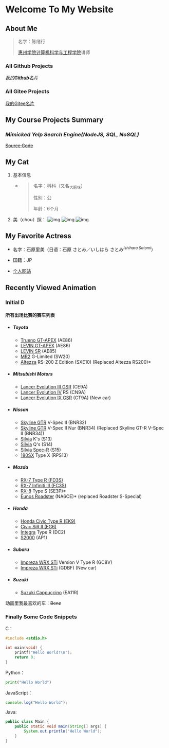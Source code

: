 # Welcome To My Website

## About Me

> 名字：陈绪行
>
> [惠州学院计算机科学与工程学院](https://cs.hzu.edu.cn/)讲师

### All Github Projects

<u>*[我的**Github**名片](https://github.com/xuhangc/)*</u>

### All Gitee Projects

[我的Gitee名片](https://gitee.com/lkljty)

<!--这一段你看不到嘿嘿气不气-->

## My Course Projects Summary

### **_Mimicked Yelp Search Engine(NodeJS, SQL, NoSQL)_**

~~[Source Code]()~~

## My Cat

1. 基本信息

   - > 名字：科科（又名<sub>大肥咪</sub>）
     >
     > 性别：公
     >
     > 年龄：6个月

2. 美（chou）照：
![img](./cat3.jpg)
![img](./cat2.jpg)
![img](./cat1.jpg)

## My Favorite Actress

- 名字：石原里美（日语：石原 さとみ／いしはら さとみ<sup>*Ishihara Satomi*</sup>）

+ 国籍：JP

* [个人网站](http://www.horipro.co.jp/ishiharasatomi/)

## Recently Viewed Animation

### Initial D

#### 所有出场比赛的赛车列表

- ##### Toyota
  
  - [Trueno GT-APEX](https://en.wikipedia.org/wiki/Toyota_AE86) (AE86)
  - [LEVIN GT-APEX](https://en.wikipedia.org/wiki/Toyota_AE86) (AE86)
  - [LEVIN SR](https://en.wikipedia.org/wiki/Toyota_AE85) (AE85)
  - [MR2](https://en.wikipedia.org/wiki/Toyota_MR2#W20) G-Limited (SW20)
  - [Altezza](https://en.wikipedia.org/wiki/Lexus_IS#XE10) RS-200 Z Edition (SXE10) (Replaced Altezza RS200)*
- ##### Mitsubishi Motors
  
  - [Lancer Evolution III GSR](https://en.wikipedia.org/wiki/Mitsubishi_Lancer_Evolution#Evolution_III) (CE9A)
  - [Lancer Evolution IV](https://en.wikipedia.org/wiki/Mitsubishi_Lancer_Evolution#Evolution_IV) RS (CN9A)
  - [Lancer Evolution IX GSR](https://en.wikipedia.org/wiki/Mitsubishi_Lancer_Evolution#Evolution_IX) (CT9A) (New car)
- ##### Nissan
  
  - [Skyline GTR](https://en.wikipedia.org/wiki/Nissan_Skyline_GT-R#R32) V-Spec II (BNR32)
  - [Skyline GTR](https://en.wikipedia.org/wiki/Nissan_Skyline_GT-R#R34) V-Spec II Nur (BNR34) (Replaced Skyline GT-R V-Spec II (BNR34))
  - [Silvia](https://en.wikipedia.org/wiki/Nissan_Silvia#S13) K's (S13)
  - [Silvia](https://en.wikipedia.org/wiki/Nissan_Silvia#S14) Q's (S14)
  - [Silvia Spec-R](https://en.wikipedia.org/wiki/Nissan_Silvia#S15) (S15)
  - [180SX](https://en.wikipedia.org/wiki/Nissan_180SX) Type X (RPS13)
- ##### Mazda
  
  - [RX-7 Type R (FD3S)](https://en.wikipedia.org/wiki/Mazda_RX-7#FD)
  - [RX-7 Infiniti III (FC3S)](https://en.wikipedia.org/wiki/Mazda_RX-7#FC)
  - [RX-8](https://en.wikipedia.org/wiki/Mazda_RX-8) Type S (SE3P)*
  - [Eunos Roadster](https://en.wikipedia.org/wiki/Mazda_MX-5_(NA)) (NA6CE)* (replaced Roadster S-Special)
- ##### Honda
  
  - [Honda Civic Type R (EK9)](https://en.wikipedia.org/wiki/Honda_Civic_Type_R#EK9)
  - [Civic SiR II (EG6)](https://en.wikipedia.org/wiki/Honda_Civic_Si#1992–95)
  - [Integra](https://en.wikipedia.org/wiki/Honda_Integra#DB6-DB9,_DC1-DC2,_DC4) Type R (DC2)
  - [S2000](https://en.wikipedia.org/wiki/Honda_S2000#AP1) (AP1)
- ##### Subaru
  
  - [Impreza WRX STi](https://en.wikipedia.org/wiki/Subaru_Impreza#GC) Version V Type R (GC8V)
  - [Impreza WRX STi](https://en.wikipedia.org/wiki/Subaru_Impreza_(second_generation)#Second_facelift) (GDBF) (New car)
- ##### Suzuki
  
  - [Suzuki Cappuccino](https://en.wikipedia.org/wiki/Suzuki_Cappuccino) (EA11R)

动画里我最喜欢的车：~~Benz~~

### Finally Some Code Snippets

C：

```c
#include <stdio.h>

int main(void) {
	printf("Hello World!\n");
	return 0;
}
```

Python：

```python
print("Hello World")
```

JavaScript：

```javascript
console.log("Hello World");
```

Java:

```java
public class Main {
	public static void main(String[] args) {
		System.out.println("Hello World");
	}
}
```

